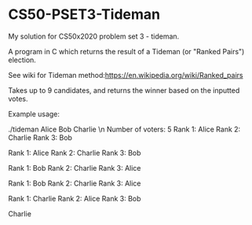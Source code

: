 # CS50-PSET3-Tideman
My solution for CS50x2020 problem set 3 - tideman.

A program in C which returns the result of a Tideman (or "Ranked Pairs") election.

See wiki for Tideman method:https://en.wikipedia.org/wiki/Ranked_pairs

Takes up to 9 candidates, and returns the winner based on the inputted votes.

Example usage:

./tideman Alice Bob Charlie \n
Number of voters: 5
Rank 1: Alice
Rank 2: Charlie
Rank 3: Bob

Rank 1: Alice
Rank 2: Charlie
Rank 3: Bob

Rank 1: Bob
Rank 2: Charlie
Rank 3: Alice

Rank 1: Bob
Rank 2: Charlie
Rank 3: Alice

Rank 1: Charlie
Rank 2: Alice
Rank 3: Bob

Charlie
